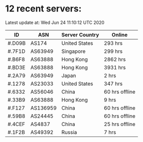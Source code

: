 # 12 recent servers:

Latest update at: Wed Jun 24 11:10:12 UTC 2020

| ID | ASN | Server Country | Online |
| -- | --- | -------------- | ------ |
| #.D09B | AS174 | United States | 293 hrs |
| #.7F1D | AS63949 | Singapore | 299 hrs |
| #.B6F8 | AS63888 | Hong Kong | 2862 hrs |
| #.BD3E | AS63888 | Hong Kong | 3931 hrs |
| #.2A79 | AS63949 | Japan | 2 hrs |
| #.1278 | AS23033 | United States | 347 hrs |
| #.6332 | AS56046 | China | 60 hrs offline |
| #.33B9 | AS63888 | Hong Kong | 9 hrs |
| #.F127 | AS136959 | China | 60 hrs offline |
| #.59B8 | AS24445 | China | 60 hrs offline |
| #.4CEF | AS4837 | China | 25 hrs offline |
| #.1F2B | AS49392 | Russia | 7 hrs |


